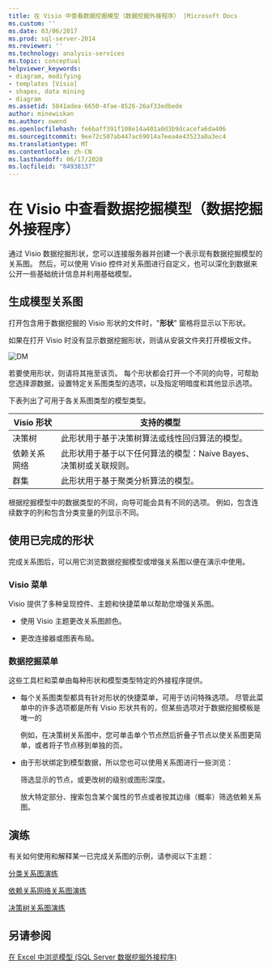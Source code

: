 ```yaml
---
title: 在 Visio 中查看数据挖掘模型（数据挖掘外接程序） |Microsoft Docs
ms.custom: ''
ms.date: 03/06/2017
ms.prod: sql-server-2014
ms.reviewer: ''
ms.technology: analysis-services
ms.topic: conceptual
helpviewer_keywords:
- diagram, modifying
- templates [Visio]
- shapes, data mining
- diagram
ms.assetid: 5841adea-6650-4fae-8526-26af33edbede
author: minewiskan
ms.author: owend
ms.openlocfilehash: fe6baff391f108e14a401a0d3b9dcacefa6da406
ms.sourcegitcommit: 9ee72c507ab447ac69014a7eea4e43523a0a3ec4
ms.translationtype: MT
ms.contentlocale: zh-CN
ms.lasthandoff: 06/17/2020
ms.locfileid: "84938137"
---
```

# <a name="viewing-data-mining-models-in-visio-data-mining-add-ins"></a>在 Visio 中查看数据挖掘模型（数据挖掘外接程序）
  通过 Visio 数据挖掘形状，您可以连接服务器并创建一个表示现有数据挖掘模型的关系图。 然后，可以使用 Visio 控件对关系图进行自定义，也可以深化到数据来公开一些基础统计信息并利用基础模型。  
  
## <a name="building-a-model-diagram"></a>生成模型关系图  
 打开包含用于数据挖掘的 Visio 形状的文件时，"**形状**" 窗格将显示以下形状。  
  
 如果在打开 Visio 时没有显示数据挖掘形状，则请从安装文件夹打开模板文件。  
  
 ![DM](media/dm-stencil.gif "DM")  
  
 若要使用形状，则请将其拖至该页。 每个形状都会打开一个不同的向导，可帮助您选择源数据，设置特定关系图类型的选项，以及指定明暗度和其他显示选项。  
  
 下表列出了可用于各关系图类型的模型类型。  
  
|Visio 形状|支持的模型|  
|-----------------|----------------------|  
|决策树|此形状用于基于决策树算法或线性回归算法的模型。|  
|依赖关系网络|此形状用于基于以下任何算法的模型：Naive Bayes、决策树或关联规则。|  
|群集|此形状用于基于聚类分析算法的模型。|  
  
 根据挖掘模型中的数据类型的不同，向导可能会具有不同的选项。 例如，包含连续数字的列和包含分类变量的列显示不同。  
  
## <a name="working-with-completed-shapes"></a>使用已完成的形状  
 完成关系图后，可以用它浏览数据挖掘模型或增强关系图以便在演示中使用。  
  
### <a name="visio-menus"></a>Visio 菜单  
 Visio 提供了多种呈现控件、主题和快捷菜单以帮助您增强关系图。  
  
-   使用 Visio 主题更改关系图颜色。  
  
-   更改连接器或图表布局。  
  
### <a name="data-mining-menus"></a>数据挖掘菜单  
 这些工具栏和菜单由每种形状和模型类型特定的外接程序提供。  
  
-   每个关系图类型都具有针对形状的快捷菜单，可用于访问特殊选项。 尽管此菜单中的许多选项都是所有 Visio 形状共有的，但某些选项对于数据挖掘模板是唯一的  
  
     例如，在决策树关系图中，您可单击单个节点然后折叠子节点以使关系图更简单，或者将子节点移到单独的页。  
  
-   由于形状绑定到模型数据，所以您也可以使用关系图进行一些浏览：  
  
     筛选显示的节点，或更改树的级别或图形深度。  
  
     放大特定部分、搜索包含某个属性的节点或者按其边缘（概率）筛选依赖关系图。  
  
## <a name="walkthroughs"></a>演练  
 有关如何使用和解释某一已完成关系图的示例，请参阅以下主题：  
  
 [分类关系图演练](cluster-diagram-walkthrough-data-mining-add-ins.md)  
  
 [依赖关系网络关系图演练](dependency-network-diagram-walkthrough-data-mining-add-ins.md)  
  
 [决策树关系图演练](decision-tree-diagram-walkthrough-data-mining-add-ins.md)  
  
## <a name="see-also"></a>另请参阅  
 [在 Excel 中浏览模型 &#40;SQL Server 数据挖掘外接程序&#41;](browsing-models-in-excel-sql-server-data-mining-add-ins.md)  
  
  
